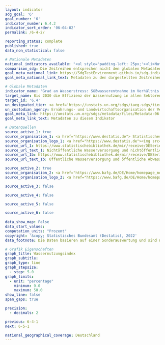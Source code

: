 ```yaml
---
layout: indicator    
sdg_goal: '6'    
goal_number: '6'    
indicator_number: 6.4.2    
indicator_sort_order: '06-04-02'    
permalink: /6-4-2/    

reporting_status: complete    
published: true    
data_non_statistical: false    

# Nationale Metadaten    
national_indicators_available: "<ul style='padding-left: 25px;'><li>Nutzung der Wasserressourcen: Anteil der Gewinnung an den erneuerbaren Wasserressourcen</li> <li> Nutzung der Wasserressourcen: Anteil der Gewinnung an den erneuerbaren Wasserressourcen (ohne Kühlwasser)</li></ul>"    
comparison_sdg: Die Zeitreihen entsprechen nicht den globalen Metadaten, bieten aber zusätzliche Informationen.    
goal_meta_national_link: https://SdgTestEnvironment.github.io/sdg-indicators/public/Meta/6.4.2.pdf
goal_meta_national_link_text: Metadaten zu den dargestellten Zeitreihen    

# Globale Metadaten    
indicator_name: 'Grad an Wasserstress: Süßwasserentnahme im Verhältnis zu den vorhandenen Süßwasserressourcen'    
target_name: Bis 2030 die Effizienz der Wassernutzung in allen Sektoren wesentlich steigern und eine nachhaltige Entnahme und Bereitstellung von Süßwasser gewährleisten, um der Wasserknappheit zu begegnen und die Zahl der unter Wasserknappheit leidenden Menschen erheblich zu verringern    
target_id: '6.4'    
un_designated_tier: <a href='https://unstats.un.org/sdgs/iaeg-sdgs/tier-classification/' title='Klicken Sie hier um weitere Informationen zur UN-Tier-Klassifikation zu erhalten.'  target='_blank'>Tier I</a>    
un_custodian_agency: Ernährungs- und Landwirtschaftsorganisation der Vereinten Nationen (FAO)    
goal_meta_link: https://unstats.un.org/sdgs/metadata/files/Metadata-06-04-02.pdf    
goal_meta_link_text: Metadaten zu diesem Indikator        

# Datenquellen
source_active_1: true
source_organisation_1: <a href="https://www.destatis.de"> Statistisches Bundesamt (Destatis) </a>
source_organisation_logo_1: <a href="https://www.destatis.de"><img src="https://g205sdgs.github.io/sdg-indicators/public/OrgImgDe/destatis.png" alt="Logo destatis" style="height:60px; width:148px"/></a>
source_url_1: https://www.statistischebibliothek.de/mir/receive/DESerie_mods_00000204
source_url_text_1: Nichtöffentliche Wasserversorgung und nichtöffentliche Abwasserentsorgung
source_url_1b: https://www.statistischebibliothek.de/mir/receive/DESerie_mods_00000931
source_url_text_1b: Öffentliche Wasserversorgung und öffentliche Abwasserentsorgung

source_active_2: true
source_organisation_2: <a href="https://www.bafg.de/DE/Home/homepage_node.html"> Bundesanstalt für Gewässerkunde (BfG) </a>
source_organisation_logo_2: <a href="https://www.bafg.de/DE/Home/homepage_node.html"><img src="https://g205sdgs.github.io/sdg-indicators/public/OrgImgDe/bfg.png" alt="Logo bfg" style="height:60px; width:148px"/></a>

source_active_3: false

source_active_4: false

source_active_5: false

source_active_6: false
    
data_show_map: False    
data_start_values:     
computation_units: "Prozent"    
copyright: '&copy; Statistisches Bundesamt (Destatis), 2022'    
data_footnote: Die Daten basieren auf einer Sonderauswertung und sind nicht öffentlich zugänglich.    

# Grafik Eigenschaften    
graph_title: Wassernutzungsindex
graph_subtitle:     
graph_type: line
graph_stepsize: 
  - step: 5.0    
graph_limits:
  - unit: "percentage"
    minimum: 0.0
    maximum: 50.0
show_line: false
span_gaps: true

precision:
  - decimals: 2    

previous: 6-4-1    
next: 6-5-1    

national_geographical_coverage: Deutschland    
---
```


<span></span>